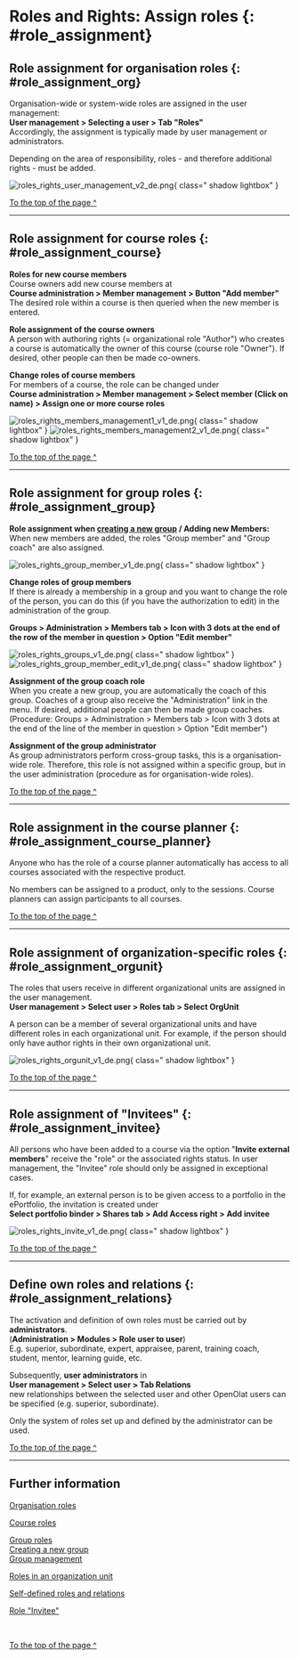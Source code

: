# Roles and Rights: Assign roles {: #role_assignment}


## Role assignment for organisation roles {: #role_assignment_org}

Organisation-wide or system-wide roles are assigned in the user management:<br>
**User management > Selecting a user > Tab "Roles"**<br>
Accordingly, the assignment is typically made by user management or administrators.

Depending on the area of responsibility, roles - and therefore additional rights - must be added.

![roles_rights_user_management_v2_de.png](assets/roles_rights_user_management_v2_de.png){ class=" shadow lightbox" }

[To the top of the page ^](#role_assignment)

---

## Role assignment for course roles {: #role_assignment_course}

**Roles for new course members**<br>
Course owners add new course members at<br>
**Course administration > Member management > Button "Add member"**<br>
The desired role within a course is then queried when the new member is entered.

**Role assignment of the course owners**<br>
A person with authoring rights (= organizational role "Author") who creates a course is automatically the owner of this course (course role "Owner"). If desired, other people can then be made co-owners.

**Change roles of course members**<br>
For members of a course, the role can be changed under<br>
**Course administration > Member management > Select member (Click on name) > Assign one or more course roles**

![roles_rights_members_management1_v1_de.png](assets/roles_rights_members_management1_v1_de.png){ class=" shadow lightbox" }
![roles_rights_members_management2_v1_de.png](assets/roles_rights_members_management2_v1_de.png){ class=" shadow lightbox" }

[To the top of the page ^](#role_assignment)

---


## Role assignment for group roles {: #role_assignment_group} 

**Role assignment when [creating a new group](../groups/index.md) / Adding new Members:**<br>
When new members are added, the roles "Group member" and "Group coach" are also assigned.

![roles_rights_group_member_v1_de.png](assets/roles_rights_group_member_v1_de.png){ class=" shadow lightbox" }

**Change roles of group members**<br>
If there is already a membership in a group and you want to change the role of the person, you can do this (if you have the authorization to edit) in the administration of the group.

**Groups > Administration > Members tab > Icon with 3 dots at the end of the row of the member in question > Option "Edit member"**


![roles_rights_groups_v1_de.png](assets/roles_rights_groups_v1_de.png){ class=" shadow lightbox" }
![roles_rights_group_member_edit_v1_de.png](assets/roles_rights_group_member_edit_v1_de.png){ class=" shadow lightbox" }


**Assignment of the group coach role**<br>
When you create a new group, you are automatically the coach of this group. Coaches of a group also receive the "Administration" link in the menu. If desired, additional people can then be made group coaches.<br>
(Procedure: Groups > Administration > Members tab > Icon with 3 dots at the end of the line of the member in question > Option "Edit member")

**Assignment of the group administrator**<br>
As group administrators perform cross-group tasks, this is a organisation-wide role. Therefore, this role is not assigned within a specific group, but in the user administration (procedure as for organisation-wide roles).

[To the top of the page ^](#role_assignment)

---

## Role assignment in the course planner {: #role_assignment_course_planner}

Anyone who has the role of a course planner automatically has access to all courses associated with the respective product.

No members can be assigned to a product, only to the sessions. Course planners can assign participants to all courses.

[To the top of the page ^](#role_assignment)

---

## Role assignment of organization-specific roles {: #role_assignment_orgunit} 

The roles that users receive in different organizational units are assigned in the user management.<br>
**User management > Select user > Roles tab > Select OrgUnit**

A person can be a member of several organizational units and have different roles in each organizational unit. For example, if the person should only have author rights in their own organizational unit.

![roles_rights_orgunit_v1_de.png](assets/roles_rights_orgunit_v1_de.png){ class=" shadow lightbox" }


[To the top of the page ^](#role_assignment)

---

## Role assignment of "Invitees" {: #role_assignment_invitee} 

All persons who have been added to a course via the option "**Invite external members**" receive the "role" or the associated rights status. In user management, the "Invitee" role should only be assigned in exceptional cases. 

If, for example, an external person is to be given access to a portfolio in the ePortfolio, the invitation is created under<br> 
**Select portfolio binder > Shares tab > Add Access right > Add invitee**

![roles_rights_invite_v1_de.png](assets/roles_rights_invite_v1_de.png){ class=" shadow lightbox" }


[To the top of the page ^](#role_assignment)

---

## Define own roles and relations {: #role_assignment_relations} 

The activation and definition of own roles must be carried out by **administrators**.<br>
(**Administration > Modules > Role user to user**)<br>
E.g. superior, subordinate, expert, appraisee, parent, training coach, student, mentor, learning guide, etc.

Subsequently, **user administrators** in<br>
**User management > Select user > Tab Relations**<br>
new relationships between the selected user and other OpenOlat users can be specified
(e.g. superior, subordinate).

Only the system of roles set up and defined by the administrator can be used.

[To the top of the page ^](#role_assignment)

---


## Further information

[Organisation roles](../basic_concepts/Roles.md#organisation-wide-roles--org)<br> 

[Course roles](../basic_concepts/Roles.md#roles-in-a-course--course)<br> 

[Group roles](../basic_concepts/Roles.md#roles-in-groups--groups)<br> 
[Creating a new group](../groups/Create_Groups.md)<br> 
[Group management](../area_modules/Group_Management.md)<br>

[Roles in an organization unit](../basic_concepts/Roles.md#roles-in-an-organization--orgunit)<br> 

[Self-defined roles and relations](../basic_concepts/Roles.md#self-defined-roles-and-relations--relations)<br> 

[Role "Invitee"](../basic_concepts/Roles.md#role-invitee--invitee)<br> 

<br>

[To the top of the page ^](#role_assignment)



